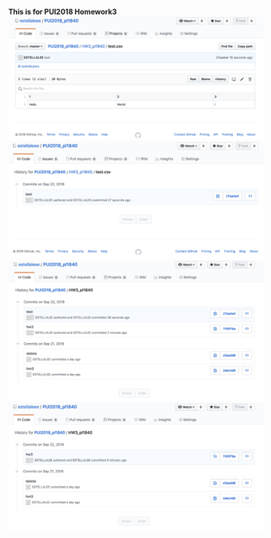 **This is for PUI2018 Homework3**
![Alt text](HW3_A1.1.png)
![Alt text](HW3_A1.2.png)
![Alt text](HW3_A1.3.png)
![Alt text](HW3_A1.4.png)

